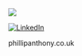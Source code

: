 


<img src="https://www.codewars.com/users/PhillipAnthony/badges/large" href="https://www.codewars.com/users/PhillipAnthony"/>


[![LinkedIn](https://img.icons8.com/color/48/000000/linkedin.png)](https://www.linkedin.com/in/phillip-hickinbotham/)

phillipanthony.co.uk
